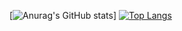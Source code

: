 [![Anurag's GitHub stats](https://github-readme-stats.vercel.app/api?username=jensl6&show_icons=true&theme=github_dark)]
[![Top Langs](https://github-readme-stats.vercel.app/api/top-langs/?username=jensl6&layout=compact&theme=github_dark)](https://github.com/anuraghazra/github-readme-stats)
